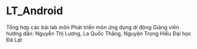 # LT_Android
Tổng hợp các bài lab môn Phát triển môn ứng dụng di động
Giảng viên hướng dẫn: Nguyễn Thị Lương, La Quốc Thắng, Nguyện Trọng Hiếu
Đại học Đà Lạt
